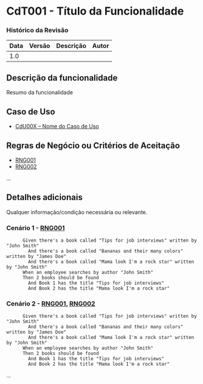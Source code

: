 # CdT001 - Título da Funcionalidade


### Histórico da Revisão
Data|Versão|Descrição|Autor
-----|------|---------|-------
|1.0||

## Descrição da funcionalidade
Resumo da funcionalidade

## Caso de Uso

- [CdU00X – Nome do Caso de Uso](https://github.com/rodrigonoll/req-documentacao/wiki/CdU001%E2%80%93EspecificacaoDoCasoDeUso) 



## Regras de Negócio ou Critérios de Aceitação

- [RNG001](https://github.com/rodrigonoll/req-documentacao/wiki/regras_mensagens#rng001)
- [RNG002](https://github.com/rodrigonoll/req-documentacao/wiki/regras_mensagens#rng002)

...

## Detalhes adicionais

Qualquer informação/condição necessária ou relevante.

### Cenário 1 - [RNG001](https://github.com/rodrigonoll/req-documentacao/wiki/regras_mensagens#rng001)

```gherkin
      Given there's a book called "Tips for job interviews" written by "John Smith"
        And there's a book called "Bananas and their many colors" written by "James Doe"
        And there's a book called "Mama look I'm a rock star" written by "John Smith"
      When an employee searches by author "John Smith"
      Then 2 books should be found
        And Book 1 has the title "Tips for job interviews"
        And Book 2 has the title "Mama look I'm a rock star"
```

### Cenário 2 - [RNG001](https://github.com/rodrigonoll/req-documentacao/wiki/regras_mensagens#rng001), [RNG002](https://github.com/rodrigonoll/req-documentacao/wiki/regras_mensagens#rng002)

```gherkin
      Given there's a book called "Tips for job interviews" written by "John Smith"
        And there's a book called "Bananas and their many colors" written by "James Doe"
        And there's a book called "Mama look I'm a rock star" written by "John Smith"
      When an employee searches by author "John Smith"
      Then 2 books should be found
        And Book 1 has the title "Tips for job interviews"
        And Book 2 has the title "Mama look I'm a rock star"
```

...